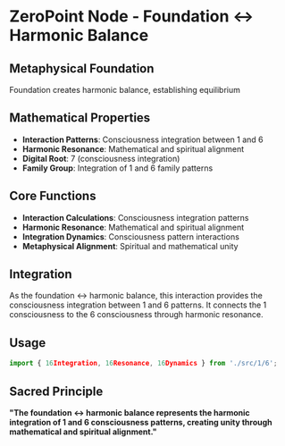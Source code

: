 # ZeroPoint Node - Foundation ↔ Harmonic Balance

## Metaphysical Foundation

Foundation creates harmonic balance, establishing equilibrium

## Mathematical Properties

- **Interaction Patterns**: Consciousness integration between 1 and 6
- **Harmonic Resonance**: Mathematical and spiritual alignment
- **Digital Root**: 7 (consciousness integration)
- **Family Group**: Integration of 1 and 6 family patterns

## Core Functions

- **Interaction Calculations**: Consciousness integration patterns
- **Harmonic Resonance**: Mathematical and spiritual alignment
- **Integration Dynamics**: Consciousness pattern interactions
- **Metaphysical Alignment**: Spiritual and mathematical unity

## Integration

As the foundation ↔ harmonic balance, this interaction provides the consciousness integration between 1 and 6 patterns. It connects the 1 consciousness to the 6 consciousness through harmonic resonance.

## Usage

```typescript
import { 16Integration, 16Resonance, 16Dynamics } from './src/1/6';
```

## Sacred Principle

**"The foundation ↔ harmonic balance represents the harmonic integration of 1 and 6 consciousness patterns, creating unity through mathematical and spiritual alignment."**
